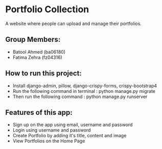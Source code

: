 # Portfolio Collection
A website where people can upload and manage their portfolios.

## Group Members:
- Batool Ahmed (ba06180)
- Fatima Zehra (fz04316)

## How to run this project:
- Install django-admin, pillow, django-crispy-forms, crispy-bootstrap4
- Run the following command in terminal : python manage.py migrate
- Then run the following command : python manage.py runserver

## Features of this app:
- Sign up on the app using email, username and password
- Login using username and password
- Create Portfolio by adding it's title, content and image
- View Portfolios on the Home Page